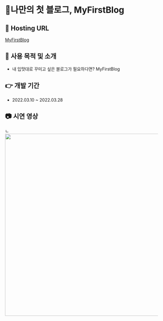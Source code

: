 # 💸나만의 첫 블로그, MyFirstBlog

## 🚀 Hosting URL

[MyFirstBlog](https://gueit214.github.io/project1_myblog/)

## 🎈 사용 목적 및 소개

- 내 입맛대로 꾸미고 싶은 블로그가 필요하다면? MyFirstBlog

## 👉 개발 기간

- 2022.03.10 ~ 2022.03.28

## 📷 시연 영상

ㄴ
<img src="https://user-images.githubusercontent.com/62178788/206398905-3f5f321e-344e-4a50-ab87-7c500ec47165.gif" width="600px">
